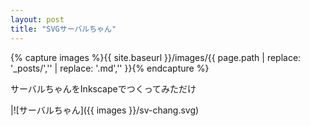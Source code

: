 ```yaml
---
layout: post
title: "SVGサーバルちゃん"
---
```


{% capture images %}{{ site.baseurl }}/images/{{ page.path | replace: '_posts/','' | replace: '.md','' }}{% endcapture %}

サーバルちゃんをInkscapeでつくってみただけ  

|![サーバルちゃん]({{ images }}/sv-chang.svg)
